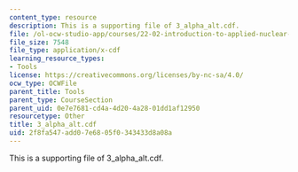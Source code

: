 ```yaml
---
content_type: resource
description: This is a supporting file of 3_alpha_alt.cdf.
file: /ol-ocw-studio-app/courses/22-02-introduction-to-applied-nuclear-physics-spring-2012/2f8fa547add07e6805f0343433d8a08a_3_alpha_alt.cdf
file_size: 7548
file_type: application/x-cdf
learning_resource_types:
- Tools
license: https://creativecommons.org/licenses/by-nc-sa/4.0/
ocw_type: OCWFile
parent_title: Tools
parent_type: CourseSection
parent_uid: 0e7e7681-cd4a-4d20-4a28-01dd1af12950
resourcetype: Other
title: 3_alpha_alt.cdf
uid: 2f8fa547-add0-7e68-05f0-343433d8a08a
---
```

This is a supporting file of 3_alpha_alt.cdf.